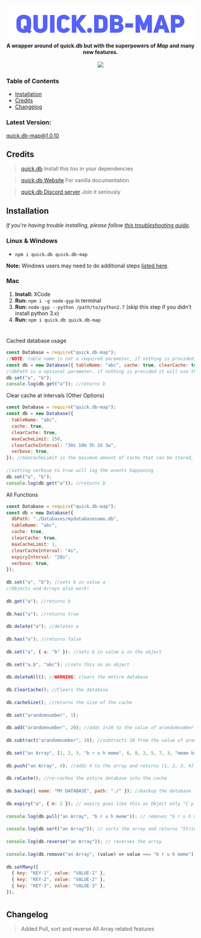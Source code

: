 <div align="center">
<img src="./logo.png" align="center">
<br>
<strong>A wrapper around of quick.db but with the superpowers of <i>Map</i> and many new features.</strong>
<br>
<br>
<img src="https://img.shields.io/github/stars/nigelrex/quick.db-map?color=red&label=Repo%20Stars&style=for-the-badge" /> 
<br>
</div>

### Table of Contents

- [Installation](#installation)
- [Credits](#credits)
- [Changelog](#changelog)

### Latest Version:

quick.db-map@1.0.10

## Credits

> [quick.db](https://npmjs.com/package/quick.db) Install this too in your dependencies

> [quick.db Website](https://quickdb.js.org) For vanilla documentation

> [quick.db Discord server](https://discord.gg/plexidev) Join it seriously

## Installation

_If you're having trouble installing, please follow [this troubleshooting guide](https://github.com/JoshuaWise/better-sqlite3/blob/master/docs/troubleshooting.md)._

### Linux & Windows

- `npm i quick.db quick.db-map`

**Note:** Windows users may need to do additional steps [listed here](https://github.com/JoshuaWise/better-sqlite3/blob/master/docs/troubleshooting.md).

### Mac

1. **Install:** XCode
2. **Run:** `npm i -g node-gyp` in terminal
3. **Run:** `node-gyp --python /path/to/python2.7` (skip this step if you didn't install python 3.x)
4. **Run:** `npm i quick.db quick.db-map`

#

Cached database usage

```js
const Database = require("quick.db-map");
//NOTE: table name is not a required parameter, if nothing is provided it does not create a table, and uses the default plain db
const db = new Database({ tableName: "abc", cache: true, clearCache: true }); //clearCache is a boolean and it will clear the cache every 5 minutes by default
//dbPath is a optional parameter, if nothing is provided it will use the default storage location
db.set("a", "b");
console.log(db.get("a")); //returns b
```

Clear cache at intervals (Other Options)

```js
const Database = require("quick.db-map");
const db = new Database({
  tableName: "abc",
  cache: true,
  clearCache: true,
  maxCacheLimit: 250,
  clearCacheInterval: "30s 10m 5h 2d 3w",
  verbose: true,
}); //maxCacheLimit is the maximum amount of cache that can be stored, clearCacheInterval will override the default 5 minutes interval <30s 10m 5h 2d 3w> [30seconds, 10minutes, 5hours, 2days, 3weeks]

//setting verbose to true will log the events happening
db.set("a", "b");
console.log(db.get("a")); //returns b
```

All Functions

```js
const Database = require("quick.db-map");
const db = new Database({
  dbPath: "./Databases/mydatabasename.db",
  tableName: "abc",
  cache: true,
  clearCache: true,
  maxCacheLimit: 1,
  clearCacheInterval: "4s",
  expiryInterval: "20s",
  verbose: true,
});

db.set("a", "b"); //sets b in value a
//Objects and Arrays also work!

db.get("a"); //returns b

db.has("a"); //returns true

db.delete("a"); //deletes a

db.has("a"); //returns false

db.set("a", { a: "b" }); //sets b in value a in the object

db.set("a.b", "abc"); //sets this as an object

db.deleteAll(); //WARNING! clears the entire database

db.ClearCache(); //Clears the database

db.cacheSize(); //returns the size of the cache

db.set("arandomnumber", 1);

db.add("arandomnumber", 20); //adds 1+20 to the value of arandomnumber and returns 21

db.subtract("arandomnumber", 10); //subtracts 10 from the value of arandomnumber and returns 11

db.set("an Array", [1, 2, 3, "b r u h meme", 6, 8, 2, 5, 7, 3, "meme bro?"]); //set a value as a array

db.push("an Array", 4); //adds 4 to the array and returns [1, 2, 3, 4]

db.reCache(); //re-caches the entire database into the cache

db.backup({ name: "MY DATABASE", path: "./" }); //backup the database

db.expiry("a", { m: 2 }); // expiry goes like this as Object only "{ y:2010, M:3, d:5, h:15, m:10, s:3, ms:12}" or "{ years:2010, months:3, days:5, hours:15, minutes:10, s:3, miliseconds:123}" and deletes "a" after 2 months

console.log(db.pull("an Array", "b r u h meme")); // removes "b r u h meme" from the array

console.log(db.sort("an Array")); // sorts the array and returns "Strings" in the first and then the "Numbers"

console.log(db.reverse("an Array")); // reverses the array

console.log(db.remove("an Array", (value) => value === "b r u h meme")); // removes "b r u h meme" from the array

db.setMany([
  { key: "KEY-1", value: "VALUE-1" },
  { key: "KEY-2", value: "VALUE-2" },
  { key: "KEY-3", value: "VALUE-3" },
]);
```

#

## Changelog

> Added Pull, sort and reverse All Array related features
